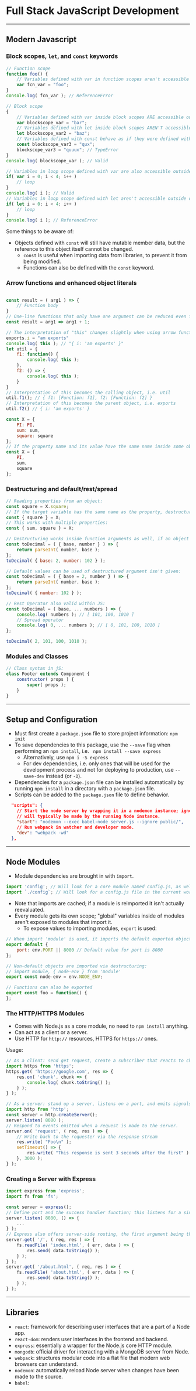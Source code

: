 # Full Stack JavaScript Development

---

## Modern Javascript

### Block scopes, `let`, and `const` keywords

```javascript
// Function scope
function foo() {
    // Variables defined with var in function scopes aren't accessible outside of the function.
    var fcn_var = "foo";
}
console.log( fcn_var ); // ReferenceError

// Block scope
{
    // Variables defined with var inside block scopes ARE accessible outside of the block.
    var blockscope_var = "bar";
    // Variables defined with let inside block scopes AREN'T accessible outside of the block.
    let blockscope_var2 = "baz";
    // Variables defined with const behave as if they were defined with let, but are also immutable.
    const blockscope_var3 = "qux";
    blockscope_var3 = "quuux"; // TypeError
}
console.log( blockscope_var ); // Valid

// Variables in loop scope defined with var are also accessible outside of it.
if( var i = 0; i < 4; i++ )
    // loop
}
console.log( i ); // Valid
// Variables in loop scope defined with let aren't accessible outside of it.
if( let i = 0; i < 4; i++ )
    // loop
}
console.log( i ); // ReferenceError
```

Some things to be aware of:
- Objects defined with `const` will still have mutable member data, but the reference to this object itself cannot
  be changed.
    - `const` is useful when importing data from libraries, to prevent it from being modified.
    - Functions can also be defined with the `const` keyword.

### Arrow functions and enhanced object literals

```javascript

const result = ( arg1 ) => {
    // Function body
}
// One-line functions that only have one argument can be reduced even further.
const result = arg1 => arg1 + 1;

// The interpretation of "this" changes slightly when using arrow functions
exports.i = "am exports"
console.log( this ); // "{ i: 'am exports' }"
let util = {
    f1: function() {
        console.log( this );
    },
    f2: () => {
        console.log( this );
    }
}
// Interpretation of this becomes the calling object, i.e. util
util.f1(); // { f1: [Function: f1], f2: [Function: f2] }
// Interpretation of this becomes the parent object, i.e. exports
util.f2() // { i: 'am exports' }

const X = {
    PI: PI,
    sum: sum,
    square: square
};
// If the property name and its value have the same name inside some object, the syntax can be reduced:
const X = {
    PI,
    sum,
    square
};
```

### Destructuring and default/rest/spread

```javascript
// Reading properties from an object:
const square = X.square;
// If the target variable has the same name as the property, destructuring syntax can be used:
const { square } = X;
// This works with multiple properties:
const { sum, square } = X;

// Destructuring works inside function arguments as well, if an object is being passed in:
const toDecimal = ( { base, number } ) => {
    return parseInt( number, base );
};
toDecimal( { base: 2, number: 102 } );

// Default values can be used of destructured argument isn't given:
const toDecimal = ( { base = 2, number } ) => {
    return parseInt( number, base );
};
toDecimal( { number: 102 } );

// Rest Operator also valid within JS:
const toDecimal = ( base, ... numbers ) => {
    console.log( numbers ); // [ 101, 100, 1010 ]
    // Spread operator
    console.log( 0, ... numbers ); // [ 0, 101, 100, 1010 ]
};

toDecimal( 2, 101, 100, 1010 );
```

### Modules and Classes

```javascript
// Class syntax in jS:
class Footer extends Component {
    constructor( props ) {
        super( props );
    }
}
```

---

## Setup and Configuration
- Must first create a `package.json` file to store project information: `npm init`
- To save dependencies to this package, use the `--save` flag when performing an `npm install`, i.e.
` npm install --save express`
    - Alternatively, use `npm i -S express`
    - For dev dependencies, i.e. only ones that will be used for the development process and not for deploying to
      production, use `--save-dev` instead (or `-D`).
- Dependencies for a `package.json` file can be installed automatically by running `npm install` in a directory
  with a `package.json` file.
- Scripts can be added to the `package.json` file to define behavior.

```json
  "scripts": {
    // Start the node server by wrapping it in a nodemon instance; ignore public/ as changes in that directory
    // will typically be made by the running Node instance.
    "start": "nodemon --exec babel-node server.js --ignore public/",
    // Run webpack in watcher and developer mode.
    "dev": "webpack -wd"
  },
```

---

## Node Modules
- Module dependencies are brought in with `import`.
```javascript
import 'config'; // Will look for a core module named config.js, as well as any modules installed with npm.
import `./config`; // Will look for a config.js file in the current working directory.
```

- Note that imports are cached; if a module is reimported it isn't actually reevaluated.
- Every module gets its own scope; "global" variables inside of modules aren't exposed to modules that import it.
    - To expose values to importing modules, `export` is used:
```javascript
// When import 'module' is used, it imports the default exported object.
export default {
    port: env.PORT || 8080 // Default value for port is 8080
};

// Non-default objects are imported via destructuring:
// import module, { node-env } from 'module'
export const node-env = env.NODE_ENV;

// Functions can also be exported
export const foo = function() {
};

```

### The HTTP/HTTPS Modules
- Comes with Node.js as a core module, no need to `npm install` anything.
- Can act as a client or a server.
- Use HTTP for `http://` resources, HTTPS for `https://` ones.

Usage:
```javascript
// As a client: send get request, create a subscriber that reacts to chunk events.
import https from 'https';
https.get( 'https://google.com', res => {
    res.on( 'chunk', chunk => {
        console.log( chunk.toString() );
    } );
} );

// As a server: stand up a server, listens on a port, and emits signals that can be responded to.
import http from 'http';
const server = http.createServer();
server.listen( 8080 );
// Respond to events emitted when a request is made to the server.
server.on( 'request', ( req, res ) => {
    // Write back to the requester via the response stream
    res.write( "Foo\n" );
    setTimeout() => {
        res.write( "This response is sent 3 seconds after the first" )
    }, 3000 );
} );
```

### Creating a Server with Express
```javascript
import express from 'express';
import fs from 'fs';

const server = express();
// Define port and the success handler function; this listens for a single request event
server.listen( 8080, () => {
    ...
} );
// Express also offers server-side routing, the first argument being the route we're interested in and the second being the success handler.
server.get( '/', ( req, res ) => {
    fs.readFile( 'index.html', ( err, data ) => {
        res.send( data.toString() );
    } );
} );
server.get( '/about.html', ( req, res ) => {
    fs.readFile( 'about.html', ( err, data ) => {
        res.send( data.toString() );
    } );
} );
```


---

## Libraries
- `react`: framework for describing user interfaces that are a part of a Node app.
- `react-dom`: renders user interfaces in the frontend and backend.
- `express`: essentially a wrapper for the Node.js core HTTP module.
- `mongodb`: official driver for interacting with a MongoDB server from Node.
- `webpack`: structures modular code into a flat file that modern web browsers can understand.
- `nodemon`: automatically reload Node server when changes have been made to the source.
- `babel`:
